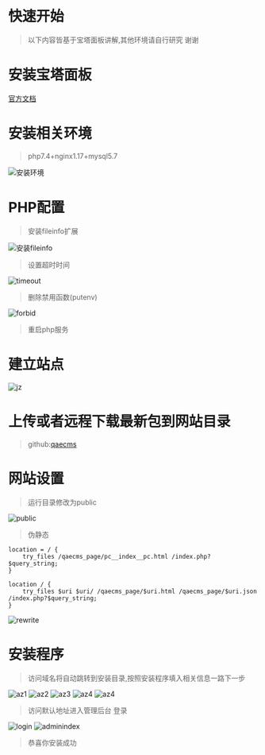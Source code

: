 # 快速开始
> 以下内容皆基于宝塔面板讲解,其他环境请自行研究 谢谢

# 安装宝塔面板
[官方文档](https://www.bt.cn/bbs/thread-19376-1-1.html)
# 安装相关环境
>php7.4+nginx1.17+mysql5.7

![安装环境](../images/azhj.bmp ':size=80%')
# PHP配置
> 安装fileinfo扩展
>
![安装fileinfo](../images/fileinfo.png ':size=80%')
> 设置超时时间
>
![timeout](../images/timeout.png ':size=80%')
> 删除禁用函数(putenv)
>
![forbid](../images/forbidfunction.png ':size=80%')
> 重启php服务
# 建立站点
![jz](../images/jz.png ':size=80%')
# 上传或者远程下载最新包到网站目录
> github:[qaecms](https://github.com/lala437/qaecms)
# 网站设置
> 运行目录修改为public
>
![public](../images/public.png ':size=80%')
> 伪静态
>
````
location = / {
    try_files /qaecms_page/pc__index__pc.html /index.php?$query_string;
}

location / {
    try_files $uri $uri/ /qaecms_page/$uri.html /qaecms_page/$uri.json /index.php?$query_string;
}
````
![rewrite](../images/rewrite.png ':size=80%')

# 安装程序
> 访问域名将自动跳转到安装目录,按照安装程序填入相关信息一路下一步
>
 ![az1](../images/az.png)
 ![az2](../images/jc.png)
 ![az3](../images/sjk.png)
 ![az4](../images/az2.png)
 ![az4](../images/az3.png)
> 访问默认地址进入管理后台 登录
>
![login](../images/login.png)
![adminindex](../images/adminindex.png)
> 恭喜你安装成功
